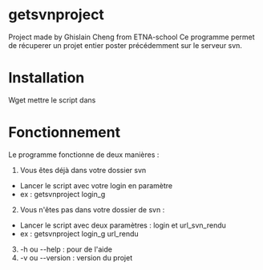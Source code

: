 # getsvnproject
Project made by Ghislain Cheng from ETNA-school
Ce programme permet de récuperer un projet entier poster précédemment sur le serveur svn.

# Installation
Wget 
mettre le script dans 

# Fonctionnement
Le programme fonctionne de deux manières :
1. Vous êtes déjà dans votre dossier svn
* Lancer le script avec votre login en paramètre 
* ex : getsvnproject login_g
2. Vous n'êtes pas dans votre dossier de svn :
* Lancer le script avec deux paramètres : login et url_svn_rendu
* ex : getsvnproject login_g url_rendu
3. -h ou --help : pour de l'aide
4. -v ou --version : version du projet
